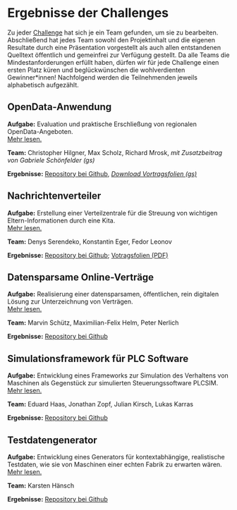 # Ergebnisse der Challenges

Zu jeder [Challenge](/challenges) hat sich je ein Team gefunden, um sie zu bearbeiten. Abschließend hat jedes Team sowohl den Projektinhalt und die eigenen Resultate durch eine Präsentation vorgestellt als auch allen entstandenen Quelltext öffentlich und gemeinfrei zur Verfügung gestellt. Da alle Teams die Mindestanforderungen erfüllt haben, dürfen wir für jede Challenge einen ersten Platz küren und beglückwünschen die wohlverdienten Gewinner*innen! Nachfolgend werden die Teilnehmenden jeweils alphabetisch aufgezählt.

## OpenData-Anwendung

**Aufgabe:** Evaluation und praktische Erschließung von regionalen OpenData-Angeboten.  
[Mehr lesen.](/challenge/doev1)

**Team:** Christopher Hilgner, Max Scholz, Richard Mrosk, *mit Zusatzbeitrag von Gabriele Schönfelder (gs)*

**Ergebnisse:** [Repository bei Github](https://github.com/EtheriousNight/Hackathon-2022), *[Download Vortragsfolien (gs)](/slides-open-data-gs.pptx)*

## Nachrichtenverteiler

**Aufgabe:** Erstellung einer Verteilzentrale für die Streuung von wichtigen Eltern-Informationen durch eine Kita.  
[Mehr lesen.](/challenge/fmsg1)

**Team:** Denys Serendeko, Konstantin Eger, Fedor Leonov

**Ergebnisse:** [Repository bei Github](https://github.com/KonstantinEger/hackathon-2022); [Votragsfolien (PDF)](https://raw.githubusercontent.com/KonstantinEger/hackathon-2022/main/Hackathon%20GR%2022.pdf)

## Datensparsame Online-Verträge

**Aufgabe:** Realisierung einer datensparsamen, öffentlichen, rein digitalen Lösung zur Unterzeichnung von Verträgen.  
[Mehr lesen.](/challenge/sedna1)

**Team:** Marvin Schütz, Maximilian-Felix Helm, Peter Nerlich

**Ergebnisse:** [Repository bei Github](https://github.com/Max-F-Helm/Signage)

## Simulationsframework für PLC Software

**Aufgabe:** Entwicklung eines Frameworks zur Simulation des Verhaltens von Maschinen als Gegenstück zur simulierten Steuerungssoftware PLCSIM.  
[Mehr lesen.](/challenge/zeiss1)

**Team:** Eduard Haas, Jonathan Zopf, Julian Kirsch, Lukas Karras

**Ergebnisse:** [Repository bei Github](https://github.com/JonathanZopf/Hackaton2022)

## Testdatengenerator

**Aufgabe:** Entwicklung eines Generators für kontextabhängige, realistische Testdaten, wie sie von Maschinen einer echten Fabrik zu erwarten wären.  
[Mehr lesen.](/challenge/zeiss2)

**Team:** Karsten Hänsch

**Ergebnisse:** [Repository bei Github](https://github.com/PHIsixx/testdatageneration-hackathon22/)
